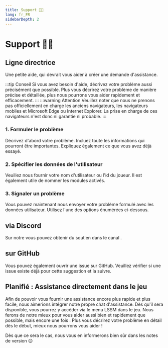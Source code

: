 ```yaml
---
title: Support 👨‍💻
lang: fr_FR
sidebarDepth: 2
---
```


# Support 👨‍💻

## Ligne directrice
Une petite aide, qui devrait vous aider à créer une demande d'assistance.

:::tip Conseil
Si vous avez besoin d'aide, décrivez votre problème aussi précisément que possible. Plus vous décrirez votre problème de manière précise et détaillée, plus nous pourrons vous aider rapidement et efficacement.
:::
:::warning Attention
Veuillez noter que nous ne prenons pas officiellement en charge les anciens navigateurs, les navigateurs mobiles et Microsoft Edge ou Internet Explorer. La prise en charge de ces navigateurs n'est donc ni garantie ni probable.
:::

### 1. Formuler le problème
Décrivez d'abord votre problème. Incluez toute les informations qui pourront être importantes. Expliquez également ce que vous avez déjà essayé.

### 2. Spécifier les données de l'utilisateur
Veuillez nous fournir votre nom d'utilisateur ou l'id du joueur. Il est également utile de nommer les modules activés.

### 3. Signaler un problème
Vous pouvez maintenant nous envoyer votre problème formulé avec les données utilisateur. Utilisez l'une des options énumérées ci-dessous.

## via Discord
Sur notre <discord/> vous pouvez obtenir du soutien dans le canal <discord-channel channel="lssm-help"/>.

## sur GitHub
Vous pouvez également ouvrir une issue sur <a :href="$theme.variables.github + '/issues'" target="_blank">GitHub</a>. Veuillez vérifier si une issue existe déjà pour cette suggestion et la suivre.

## Planifié : Assistance directement dans le jeu
Afin de pouvoir vous fournir une assistance encore plus rapide et plus facile, nous aimerions intégrer notre propre chat d'assistance. Dès qu'il sera disponible, vous pourrez y accéder via le menu LSSM dans le jeu. Nous ferons de notre mieux pour vous aider aussi bien et rapidement que possible, mais encore une fois : Plus vous décrirez votre problème en détail dès le début, mieux nous pourrons vous aider !

Dès que ce sera le cas, nous vous en informerons bien sûr dans les notes de version :wink:
